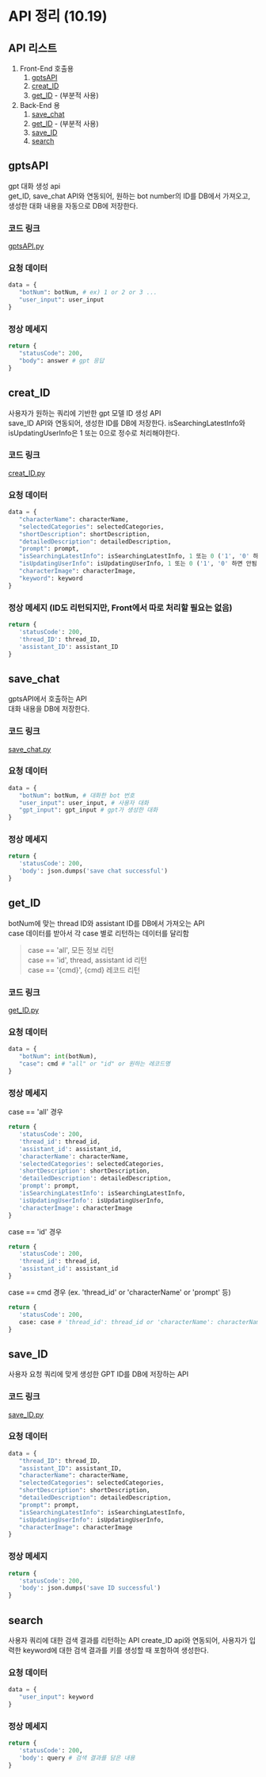 # API 정리 (10.19)
## API 리스트
1. Front-End 호출용
   1. [gptsAPI](#gptsAPI)
   2. [creat_ID](#creat_ID)
   3. [get_ID](#get_ID) - (부분적 사용)
2. Back-End 용
   1. [save_chat](#save_chat)
   2. [get_ID](#get_ID) - (부분적 사용)
   3. [save_ID](#save_ID)
   4. [search](#search)

## gptsAPI
gpt 대화 생성 api <br>
get_ID, save_chat API와 연동되어, 원하는 bot number의 ID를 DB에서 가져오고, 생성한 대화 내용을 자동으로 DB에 저장한다.
### 코드 링크
[gptsAPI.py](../aws/gptsAPI.py)
### 요청 데이터
```python
data = {
   "botNum": botNum, # ex) 1 or 2 or 3 ...
   "user_input": user_input
}
```
### 정상 메세지
```python
return {
   "statusCode": 200,
   "body": answer # gpt 응답
}
```

## creat_ID
사용자가 원하는 쿼리에 기반한 gpt 모델 ID 생성 API<br>
save_ID API와 연동되어, 생성한 ID를 DB에 저장한다.
isSearchingLatestInfo와 isUpdatingUserInfo은 1 또는 0으로 정수로 처리해야한다.
### 코드 링크
[creat_ID.py](../aws/creat_ID.py)
### 요청 데이터
```python
data = {
   "characterName": characterName,
   "selectedCategories": selectedCategories,
   "shortDescription": shortDescription,
   "detailedDescription": detailedDescription,
   "prompt": prompt,
   "isSearchingLatestInfo": isSearchingLatestInfo, 1 또는 0 ('1', '0' 하면 안됨)
   "isUpdatingUserInfo": isUpdatingUserInfo, 1 또는 0 ('1', '0' 하면 안됨)
   "characterImage": characterImage,
   "keyword": keyword
}
```
### 정상 메세지 (ID도 리턴되지만, Front에서 따로 처리할 필요는 없음)
```python
return {
   'statusCode': 200,
   'thread_ID': thread_ID,
   'assistant_ID': assistant_ID
}
```

## save_chat
gptsAPI에서 호출하는 API <br>
대화 내용을 DB에 저장한다.
### 코드 링크
[save_chat.py](../aws/save_chat.py)
### 요청 데이터
```python
data = {
   "botNum": botNum, # 대화한 bot 번호
   "user_input": user_input, # 사용자 대화
   "gpt_input": gpt_input # gpt가 생성한 대화
}
```
### 정상 메세지
```python
return {
   'statusCode': 200,
   'body': json.dumps('save chat successful')
}
```

## get_ID
botNum에 맞는 thread ID와 assistant ID를 DB에서 가져오는 API<br>
case 데이터를 받아서 각 case 별로 리턴하는 데이터를 달리함
> case == 'all', 모든 정보 리턴 <br>
> case == 'id', thread, assistant id 리턴<br>
> case == '{cmd}', {cmd} 레코드 리턴<br>
### 코드 링크
[get_ID.py](../aws/get_ID.py)
### 요청 데이터
```python
data = {
   "botNum": int(botNum),
   "case": cmd # "all" or "id" or 원하는 레코드명
}
```
### 정상 메세지
case == 'all' 경우
```python
return {
   'statusCode': 200,
   'thread_id': thread_id,
   'assistant_id': assistant_id,
   'characterName': characterName,
   'selectedCategories': selectedCategories,
   'shortDescription': shortDescription,
   'detailedDescription': detailedDescription,
   'prompt': prompt,
   'isSearchingLatestInfo': isSearchingLatestInfo,
   'isUpdatingUserInfo': isUpdatingUserInfo,
   'characterImage': characterImage
}
```
case == 'id' 경우
```python
return {
   'statusCode': 200,
   'thread_id': thread_id,
   'assistant_id': assistant_id
}
```
case == cmd 경우 (ex. 'thread_id' or 'characterName' or 'prompt' 등)
```python
return {
   'statusCode': 200,
   case: case # 'thread_id': thread_id or 'characterName': characterName or 'prompt': prompt
}
```

## save_ID
사용자 요청 쿼리에 맞게 생성한 GPT ID를 DB에 저장하는 API
### 코드 링크
[save_ID.py](../aws/save_ID.py)
### 요청 데이터
```python
data = {
   "thread_ID": thread_ID,
   "assistant_ID": assistant_ID,
   "characterName": characterName,
   "selectedCategories": selectedCategories,
   "shortDescription": shortDescription,
   "detailedDescription": detailedDescription,
   "prompt": prompt,
   "isSearchingLatestInfo": isSearchingLatestInfo,
   "isUpdatingUserInfo": isUpdatingUserInfo,
   "characterImage": characterImage
}
```
### 정상 메세지
```python
return {
   'statusCode': 200,
   'body': json.dumps('save ID successful')
}
```

## search
사용자 쿼리에 대한 검색 결과를 리턴하는 API
create_ID api와 연동되어, 사용자가 입력한 keyword에 대한 검색 결과를 키를 생성할 때 포함하여 생성한다.
### 요청 데이터
```python
data = {
   "user_input": keyword
}
```
### 정상 메세지
```python
return {
   'statusCode': 200,
   'body': query # 검색 결과를 담은 내용
}
```
